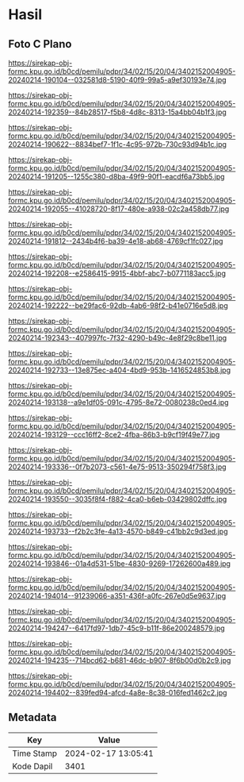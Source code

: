 # Hasil

## Foto C Plano

https://sirekap-obj-formc.kpu.go.id/b0cd/pemilu/pdpr/34/02/15/20/04/3402152004905-20240214-190104--032581d8-5190-40f9-99a5-a9ef30193e74.jpg

https://sirekap-obj-formc.kpu.go.id/b0cd/pemilu/pdpr/34/02/15/20/04/3402152004905-20240214-192359--84b28517-f5b8-4d8c-8313-15a4bb04b1f3.jpg

https://sirekap-obj-formc.kpu.go.id/b0cd/pemilu/pdpr/34/02/15/20/04/3402152004905-20240214-190622--8834bef7-1f1c-4c95-972b-730c93d94b1c.jpg

https://sirekap-obj-formc.kpu.go.id/b0cd/pemilu/pdpr/34/02/15/20/04/3402152004905-20240214-191205--1255c380-d8ba-49f9-90f1-eacdf6a73bb5.jpg

https://sirekap-obj-formc.kpu.go.id/b0cd/pemilu/pdpr/34/02/15/20/04/3402152004905-20240214-192055--41028720-8f17-480e-a938-02c2a458db77.jpg

https://sirekap-obj-formc.kpu.go.id/b0cd/pemilu/pdpr/34/02/15/20/04/3402152004905-20240214-191812--2434b4f6-ba39-4e18-ab68-4769cf1fc027.jpg

https://sirekap-obj-formc.kpu.go.id/b0cd/pemilu/pdpr/34/02/15/20/04/3402152004905-20240214-192208--e2586415-9915-4bbf-abc7-b0771183acc5.jpg

https://sirekap-obj-formc.kpu.go.id/b0cd/pemilu/pdpr/34/02/15/20/04/3402152004905-20240214-192222--be29fac6-92db-4ab6-98f2-b41e0716e5d8.jpg

https://sirekap-obj-formc.kpu.go.id/b0cd/pemilu/pdpr/34/02/15/20/04/3402152004905-20240214-192343--407997fc-7f32-4290-b49c-4e8f29c8be11.jpg

https://sirekap-obj-formc.kpu.go.id/b0cd/pemilu/pdpr/34/02/15/20/04/3402152004905-20240214-192733--13e875ec-a404-4bd9-953b-1416524853b8.jpg

https://sirekap-obj-formc.kpu.go.id/b0cd/pemilu/pdpr/34/02/15/20/04/3402152004905-20240214-193138--a9e1df05-091c-4795-8e72-0080238c0ed4.jpg

https://sirekap-obj-formc.kpu.go.id/b0cd/pemilu/pdpr/34/02/15/20/04/3402152004905-20240214-193129--ccc16ff2-8ce2-4fba-86b3-b9cf19f49e77.jpg

https://sirekap-obj-formc.kpu.go.id/b0cd/pemilu/pdpr/34/02/15/20/04/3402152004905-20240214-193336--0f7b2073-c561-4e75-9513-350294f758f3.jpg

https://sirekap-obj-formc.kpu.go.id/b0cd/pemilu/pdpr/34/02/15/20/04/3402152004905-20240214-193550--3035f8f4-f882-4ca0-b6eb-03429802dffc.jpg

https://sirekap-obj-formc.kpu.go.id/b0cd/pemilu/pdpr/34/02/15/20/04/3402152004905-20240214-193733--f2b2c3fe-4a13-4570-b849-c41bb2c9d3ed.jpg

https://sirekap-obj-formc.kpu.go.id/b0cd/pemilu/pdpr/34/02/15/20/04/3402152004905-20240214-193846--01a4d531-51be-4830-9269-17262600a489.jpg

https://sirekap-obj-formc.kpu.go.id/b0cd/pemilu/pdpr/34/02/15/20/04/3402152004905-20240214-194014--91239066-a351-436f-a0fc-267e0d5e9637.jpg

https://sirekap-obj-formc.kpu.go.id/b0cd/pemilu/pdpr/34/02/15/20/04/3402152004905-20240214-194247--6417fd97-1db7-45c9-b11f-86e200248579.jpg

https://sirekap-obj-formc.kpu.go.id/b0cd/pemilu/pdpr/34/02/15/20/04/3402152004905-20240214-194235--714bcd62-b681-46dc-b907-8f6b00d0b2c9.jpg

https://sirekap-obj-formc.kpu.go.id/b0cd/pemilu/pdpr/34/02/15/20/04/3402152004905-20240214-194402--839fed94-afcd-4a8e-8c38-016fed1462c2.jpg


## Metadata

| Key        | Value               |
| ---------- | ------------------- |
| Time Stamp | 2024-02-17 13:05:41 |
| Kode Dapil | 3401                |



